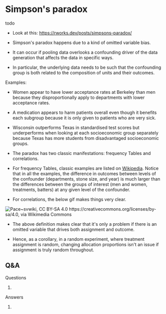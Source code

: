 # Simpson's paradox

todo
- Look at this: https://rworks.dev/posts/simpsons-paradox/


- Simpson's paradox happens due to a kind of omitted variable bias.

- It can occur if pooling data overlooks a confounding driver of the data generation that affects the data in specific ways.

- In particular, the underlying data needs to be such that the confounding group is both related to the composition of units and their outcomes.

Examples:

- Women appear to have lower acceptance rates at Berkeley than men because they disproportionally apply to departments with lower acceptance rates.

- A medication appears to harm patients overall even though it benefits each subgroup because it is only given to patients who are very sick.

- Wisconsin outperforms Texas in standardised test scores but underperforms when looking at each socioeconomic group separately because Texas has more students from disadvantaged socioeconomic groups.


- The paradox has two classic manifestations: frequency Tables and correlations.

- For frequency Tables, classic examples are listed on [Wikipedia](https://en.wikipedia.org/wiki/Simpson%27s_paradox#Examples). Notice that in all the examples, the difference in outcomes between levels of the confounder (departments, stone size, and year) is much larger than the differences between the groups of interest (men and women, treatments, batters) at any given level of the confounder.

- For correlations, the below gif makes things very clear.

![Pace~svwiki, CC BY-SA 4.0 <https://creativecommons.org/licenses/by-sa/4.0>, via Wikimedia Commons](../inputs/simpsons_paradox.gif)


- The above definition makes clear that it's only a problem if there is an omitted variable that drives both assignment and outcome.

- Hence, as a corollary, in a random experiment, where treatment assignment is random, changing allocation proportions isn't an issue if assignment is truly random throughout.


## Q&A

Questions

1. 



Answers

1. 
